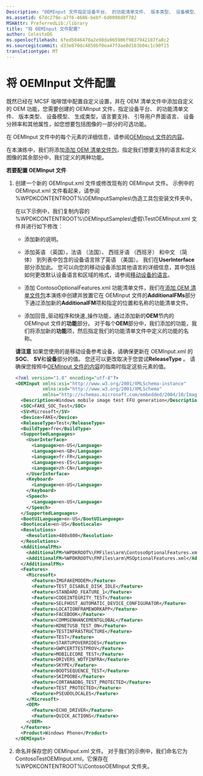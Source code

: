 ```yaml
---
Description: "OEMInput 文件指定设备平台、 的功能清单文件、 版本类型、 设备模型、 生成类型，语言要支持、 引导用户界面语言、 设备分辨率和其他属性，如您想要包括图像的一部分的可选功能。"
ms.assetid: 67dc279e-a7f6-4686-bebf-6d0098d0f782
MSHAttr: PreferredLib:/library
title: "将 OEMInput 文件配置"
author: CelesteDG
ms.openlocfilehash: 6fed5046470a2e98da965906f9837942187fa8c2
ms.sourcegitcommit: d33e870dc4850bf0ea47fdae0d163b04c1c90f15
translationtype: MT
---
```

# <a name="configure-the-oeminput-file"></a>将 OEMInput 文件配置


既然已经在 MCSF 咖啡馆中配置自定义设置，并在 OEM 清单文件中添加自定义的 OEM 功能，您需要创建的 OEMInput 文件，指定设备平台、 的功能清单文件、 版本类型、 设备模型、 生成类型，语言要支持、 引导用户界面语言、 设备分辨率和其他属性，如您想要包括图像的一部分的可选功能。

在 OEMInput 文件中的每个元素的详细信息，请参阅[OEMInput 文件的内容](https://msdn.microsoft.com/library/windows/hardware/dn756778)。

在本演练中，我们将添加[添加 OEM 清单文件包](#adding-a-package-to-an-oem-manifest-file)，指定我们想要支持的语言和定义图像的其余部分中，我们定义的两种功能。

**若要配置 OEMInput 文件**

1.  创建一个新的 OEMInput.xml 文件或修改现有的 OEMInput 文件。 示例中的 OEMInput.xml 文件看起来，请参阅 %WPDKCONTENTROOT%\\OEMInputSamples\\伪造工具包安装文件夹中。

    在以下示例中，我们复制内容的 %WPDKCONTENTROOT%\\OEMInputSamples\\虚假\\TestOEMInput.xml 文件并进行如下修改︰

    -   添加新的说明。

    -   添加英语 （英国），法语 （法国）、 西班牙语 （西班牙） 和中文 （简体） 到列表中包含的设备语言除了英语 （美国）。 我们在**UserInterface**部分添加此。 您可以向您的移动设备添加其他语言的详细信息，其中包括如何更改默认设备语言和区域的格式，请参阅[移动设备的语言](https://msdn.microsoft.com/library/windows/hardware/dn772212)。

    -   添加 ContosoOptionalFeatures.xml 功能清单文件，我们在[添加 OEM 清单文件包](#adding-a-package-to-an-oem-manifest-file)本演练中创建并放置它在 OEMInput 文件的**AdditionalFMs**部分下通过添加新的**AdditionalFM**项和指定的位置和名称的功能清单文件。

    -   添加回音\_驱动程序和快速\_操作功能，通过添加新的**OEM**节内的 OEMInput 文件的**功能**部分。 对于每个**OEM**部分中，我们添加的功能，我们将添加新的**功能**项，然后指定我们的功能清单文件中定义的功能的名称。

    **请注意** 如果您使用的是移动设备参考设备，请确保更新在 OEMInput.xml 的**SOC**、 **SV**和**设备**部分的值。 您还可以更改取决于您尝试**ReleaseType** 。 请确保您按照中[OEMInput 文件的内容](https://msdn.microsoft.com/library/windows/hardware/dn756778)的指南时指定这些元素的值。

     

    ```XML
    <?xml version="1.0" encoding="utf-8"?>
    <OEMInput xmlns:xsi="http://www.w3.org/2001/XMLSchema-instance" 
              xmlns:xsd="http://www.w3.org/2001/XMLSchema" 
              xmlns="http://schemas.microsoft.com/embedded/2004/10/ImageUpdate">
      <Description>Windows mobile image test FFU generation</Description>
      <SOC>FAKE_SOC_Test</SOC>
      <SV>Microsoft</SV>
      <Device>FAKE</Device>
      <ReleaseType>Test</ReleaseType>
      <BuildType>fre</BuildType>
      <SupportedLanguages>
        <UserInterface>
          <Language>en-US</Language>
          <Language>en-GB</Language>
          <Language>fr-FR</Language>
          <Language>es-ES</Language>
          <Language>zh-CN</Language>
        </UserInterface>
        <Keyboard>
          <Language>en-US</Language>
        </Keyboard>
        <Speech>
          <Language>en-US</Language>
        </Speech>
      </SupportedLanguages>
      <BootUILanguage>en-US</BootUILanguage>
      <BootLocale>en-US</BootLocale>
      <Resolutions>
        <Resolution>480x800</Resolution>
      </Resolutions>
      <AdditionalFMs>
        <AdditionalFM>%WPDKROOT%\FMFiles\arm\ContosoOptionalFeatures.xml</AdditionalFM>
        <AdditionalFM>%WPDKROOT%\FMFiles\arm\MSOptionalFeatures.xml</AdditionalFM>
      </AdditionalFMs>
      <Features>
        <Microsoft>
          <Feature>IMGFAKEMODEM</Feature>
          <Feature>TEST_DISABLE_DISK_IDLE</Feature>
          <Feature>STANDARD_FEATURE_1</Feature>
          <Feature>CODEINTEGRITY_TEST</Feature>
          <Feature>SELFHOST_AUTOMATIC_DEVICE_CONFIGURATOR</Feature>
          <Feature>LOCATIONFRAMEWORKAPP</Feature>
          <Feature>FACEBOOK</Feature>
          <Feature>COMMSENHANCEMENTGLOBAL</Feature> 
          <Feature>KDNETUSB_TEST_ON</Feature>
          <Feature>TESTINFRASTRUCTURE</Feature>
          <Feature>TEST</Feature>
          <Feature>STARTUPOVERRIDES</Feature>
          <Feature>GWPCERTTESTPROV</Feature>
          <Feature>MOBILECORE_TEST</Feature>
          <Feature>DRIVERS_WDTFINFRA</Feature>
          <Feature>SKYPE</Feature>
          <Feature>BOOTSEQUENCE_TEST</Feature>
          <Feature>SKIPOOBE</Feature>
          <Feature>CORTANADBG_TEST_PROTECTED</Feature>
          <Feature>TEST_PROTECTED</Feature>
          <Feature>PSEUDOLOCALES</Feature>
        </Microsoft>
        <OEM>
          <Feature>ECHO_DRIVER</Feature>
          <Feature>QUICK_ACTIONS</Feature>
        </OEM>
      </Features>
      <Product>Windows Phone</Product>
    </OEMInput>
    ```

2.  命名并保存您的 OEMInput.xml 文件。 对于我们的示例中，我们命名它为 ContosoTestOEMInput.xml，它保存在 %WPDKCONTENTROOT%\\ContosoOEMInput 文件夹。

 

 



